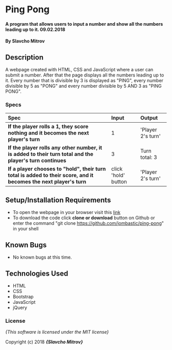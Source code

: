 # Ping Pong

#### A program that allows users to input a number and show all the numbers leading up to it. 09.02.2018

#### By **Slavcho Mitrov**

## Description

A webpage created with HTML, CSS and JavaScript where a user can submit a number. After that the page displays all the numbers leading up to it. Every number that is divisible by 3 is displayed as "PING", every number divisible by 5 as "PONG" and every number divisible by 5 AND 3 as "PING PONG".


### Specs
| Spec | Input | Output |
| :-------------     | :------------- | :------------- |
| **If the player rolls a 1, they score nothing and it becomes the next player's turn** | 1 | 'Player 2's turn' |
| **If the player rolls any other number, it is added to their turn total and the player's turn continues** | 3 | Turn total: 3 |
| **If a player chooses to "hold", their turn total is added to their score, and it becomes the next player's turn**| click 'hold' button |  'Player 2's turn' |

## Setup/Installation Requirements

* To open the webpage in your browser visit this [link](https://jombastic.github.io/ping-pong/)
* To download the code click **clone or download** button on Github or enter the command "git clone https://github.com/jombastic/ping-pong" in your shell

## Known Bugs
* No known bugs at this time.

## Technologies Used

* HTML
* CSS
* Bootstrap
* JavaScript
* jQuery

### License

*{This software is licensed under the MIT license}*

Copyright (c) 2018 **_{Slavcho Mitrov}_**
